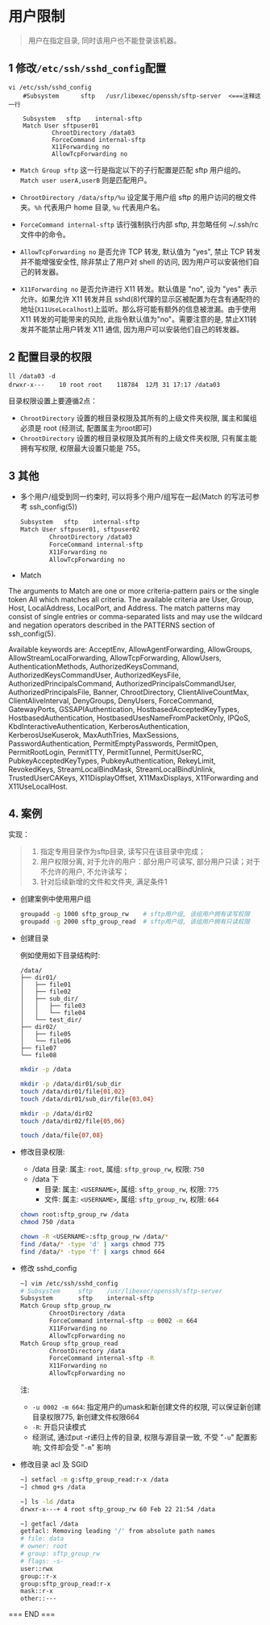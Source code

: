 # 用户限制

> 用户在指定目录, 同时该用户也不能登录该机器。

## 1 修改`/etc/ssh/sshd_config`配置

```
vi /etc/ssh/sshd_config
	#Subsystem      sftp   /usr/libexec/openssh/sftp-server  <===注释这一行
	
	Subsystem	sftp	internal-sftp
	Match User sftpuser01
			ChrootDirectory /data03
			ForceCommand internal-sftp
			X11Forwarding no
			AllowTcpForwarding no
```

- `Match Group sftp` 这一行是指定以下的子行配置是匹配 sftp 用户组的。`Match user userA,userB` 则是匹配用户。

- `ChrootDirectory /data/sftp/%u` 设定属于用户组 sftp 的用户访问的根文件夹。`%h` 代表用户 home 目录, `%u` 代表用户名。

- `ForceCommand internal-sftp` 该行强制执行内部 sftp, 并忽略任何 ~/.ssh/rc 文件中的命令。

- `AllowTcpForwarding no` 是否允许 TCP 转发, 默认值为 "yes",  禁止 TCP 转发并不能增强安全性, 除非禁止了用户对 shell 的访问, 因为用户可以安装他们自己的转发器。

- `X11Forwarding no` 是否允许进行 X11 转发。默认值是 "no", 设为 "yes" 表示允许。如果允许 X11 转发并且 sshd(8)代理的显示区被配置为在含有通配符的地址(`X11UseLocalhost`)上监听。那么将可能有额外的信息被泄漏。由于使用 X11 转发的可能带来的风险, 此指令默认值为"no"。需要注意的是, 禁止X11转发并不能禁止用户转发 X11 通信, 因为用户可以安装他们自己的转发器。


## 2 配置目录的权限

```
ll /data03 -d
drwxr-x---    10 root root    118784  12月 31 17:17 /data03
```

目录权限设置上要遵循2点：
- `ChrootDirectory` 设置的根目录权限及其所有的上级文件夹权限, 属主和属组必须是 root (经测试, 配置属主为root即可)
- `ChrootDirectory` 设置的根目录权限及其所有的上级文件夹权限, 只有属主能拥有写权限, 权限最大设置只能是 755。

## 3 其他

* 多个用户/组受到同一约束时, 可以将多个用户/组写在一起(Match 的写法可参考 ssh_config(5))

    ```sh
    Subsystem	sftp	internal-sftp
    Match User sftpuser01, sftpuser02
            ChrootDirectory /data03
            ForceCommand internal-sftp
            X11Forwarding no
            AllowTcpForwarding no
    ```

* Match

The arguments to Match are one or more criteria-pattern pairs or the single token All which matches all criteria.  The available criteria are User, Group, Host, LocalAddress, LocalPort, and Address.  The match patterns may consist of single entries or comma-separated lists and may use the wildcard and negation operators described in the PATTERNS section of ssh_config(5).

Available keywords are: 
AcceptEnv, AllowAgentForwarding, AllowGroups, AllowStreamLocalForwarding, AllowTcpForwarding, AllowUsers, AuthenticationMethods, AuthorizedKeysCommand, AuthorizedKeysCommandUser, AuthorizedKeysFile, AuthorizedPrincipalsCommand, AuthorizedPrincipalsCommandUser, AuthorizedPrincipalsFile, Banner, ChrootDirectory, ClientAliveCountMax, ClientAliveInterval, DenyGroups, DenyUsers, ForceCommand, GatewayPorts, GSSAPIAuthentication, HostbasedAcceptedKeyTypes, HostbasedAuthentication, HostbasedUsesNameFromPacketOnly, IPQoS, KbdInteractiveAuthentication, KerberosAuthentication, KerberosUseKuserok, MaxAuthTries, MaxSessions, PasswordAuthentication, PermitEmptyPasswords, PermitOpen, PermitRootLogin, PermitTTY, PermitTunnel, PermitUserRC, PubkeyAcceptedKeyTypes, PubkeyAuthentication, RekeyLimit, RevokedKeys, StreamLocalBindMask, StreamLocalBindUnlink, TrustedUserCAKeys, X11DisplayOffset, X11MaxDisplays, X11Forwarding and X11UseLocalHost.

## 4. 案例

实现：

> 1. 指定专用目录作为sftp目录, 读写只在该目录中完成；
> 2. 用户权限分离, 对于允许的用户：部分用户可读写, 部分用户只读；对于不允许的用户, 不允许读写；
> 3. 针对后续新增的文件和文件夹, 满足条件1


* 创建案例中使用用户组

    ```sh
    groupadd -g 1000 sftp_group_rw    # sftp用户组, 该组用户拥有读写权限
    groupadd -g 2000 sftp_group_read  # sftp用户组, 该组用户拥有只读权限
    ```

* 创建目录

    例如使用如下目录结构时:

    ```text
    /data/
    ├── dir01/
    │   ├── file01
    │   ├── file02
    │   ├── sub_dir/
    │   │   ├── file03
    │   │   └── file04
    │   └── test_dir/
    ├── dir02/
    │   ├── file05
    │   └── file06
    ├── file07
    └── file08
    ```


    ```sh
    mkdir -p /data

    mkdir -p /data/dir01/sub_dir
    touch /data/dir01/file{01,02}
    touch /data/dir01/sub_dir/file{03,04}

    mkdir -p /data/dir02
    touch /data/dir02/file{05,06}

    touch /data/file{07,08}
    ```

* 修改目录权限:
  
    * /data 目录: 属主: `root`, 属组: `sftp_group_rw`, 权限: `750`
    * /data 下
        * 目录: 属主: `<USERNAME>`, 属组: `sftp_group_rw`, 权限: `775`
        * 文件: 属主: `<USERNAME>`, 属组: `sftp_group_rw`, 权限: `664`

    ```sh
    chown root:sftp_group_rw /data
    chmod 750 /data

    chown -R <USERNAME>:sftp_group_rw /data/*
    find /data/* -type 'd' | xargs chmod 775 
    find /data/* -type 'f' | xargs chmod 664 
    ```

* 修改 sshd_config

    ```sh
    ~] vim /etc/ssh/sshd_config
    # Subsystem     sftp    /usr/libexec/openssh/sftp-server
    Subsystem       sftp    internal-sftp
    Match Group sftp_group_rw
            ChrootDirectory /data
            ForceCommand internal-sftp -u 0002 -m 664
            X11Forwarding no                         
            AllowTcpForwarding no
    Match Group sftp_group_read
            ChrootDirectory /data
            ForceCommand internal-sftp -R
            X11Forwarding no
            AllowTcpForwarding no
    ```

    注:

    * `-u 0002 -m 664`: 指定用户的umask和新创建文件的权限, 可以保证新创建目录权限775, 新创建文件权限664
    * `-R`: 开启只读模式
    * 经测试, 通过put -r递归上传的目录, 权限与源目录一致, 不受 "`-u`" 配置影响; 文件却会受 "`-m`" 影响

* 修改目录 acl 及 SGID

    ```sh
    ~] setfacl -m g:sftp_group_read:r-x /data
    ~] chmod g+s /data

    ~] ls -ld /data
    drwxr-x---+ 4 root sftp_group_rw 60 Feb 22 21:54 /data

    ~] getfacl /data
    getfacl: Removing leading '/' from absolute path names
    # file: data
    # owner: root
    # group: sftp_group_rw
    # flags: -s-
    user::rwx
    group::r-x
    group:sftp_group_read:r-x
    mask::r-x
    other::---
    ```


=== END ===